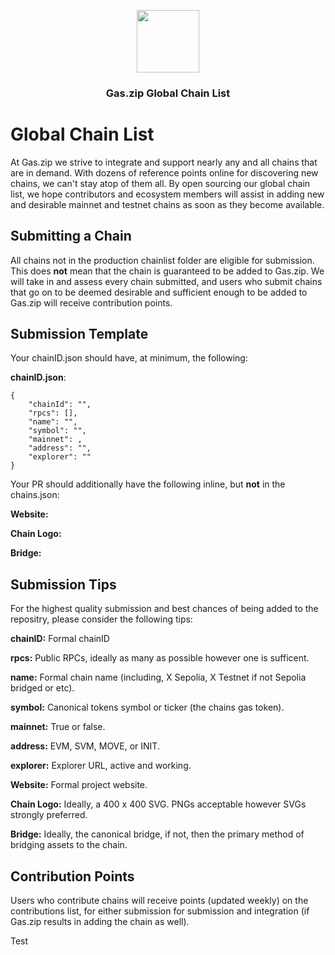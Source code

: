 <p align="center">
 <img width="100px" src="https://www.gas.zip/gasLogo400x400.png" align="center" />
 <h3 align="center">Gas.zip Global Chain List</h3>
</p>


# Global Chain List

At Gas.zip we strive to integrate and support nearly any and all chains that are in demand. With dozens of reference points online for discovering new chains, we can't stay atop of them all. By open sourcing our global chain list, we hope contributors and ecosystem members will assist in adding new and desirable mainnet and testnet chains as soon as they become available. 


## Submitting a Chain

All chains not in the production chainlist folder are eligible for submission. This does **not** mean that the chain is guaranteed to be added to Gas.zip. We will take in and assess every chain submitted, and users who submit chains that go on to be deemed desirable and sufficient enough to be added to Gas.zip will receive contribution points. 

## Submission Template

Your chainID.json should have, at minimum, the following: 

<b>chainID.json</b>: 
```
{
    "chainId": "",
    "rpcs": [],
    "name": "",
    "symbol": "",
    "mainnet": ,
    "address": "",
    "explorer": ""
}
```
Your PR should additionally have the following inline, but **not** in the chains.json: 

**Website:** 

**Chain Logo:**

**Bridge:**

## Submission Tips

For the highest quality submission and best chances of being added to the repositry, please consider the following tips: 

**chainID:** Formal chainID

**rpcs:** Public RPCs, ideally as many as possible however one is sufficent. 

**name:** Formal chain name (including, X Sepolia, X Testnet if not Sepolia bridged or etc).

**symbol:** Canonical tokens symbol or ticker (the chains gas token). 

**mainnet:** True or false. 

**address:** EVM, SVM, MOVE, or INIT.

**explorer:** Explorer URL, active and working.

**Website:** Formal project website.

**Chain Logo:** Ideally, a 400 x 400 SVG. PNGs acceptable however SVGs strongly preferred. 

**Bridge:** Ideally, the canonical bridge, if not, then the primary method of bridging assets to the chain. 

## Contribution Points

Users who contribute chains will receive points (updated weekly) on the contributions list, for either submission for submission and integration (if Gas.zip results in adding the chain as well). 

Test
